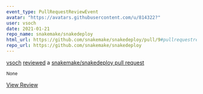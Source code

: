 ```yaml
---
event_type: PullRequestReviewEvent
avatar: "https://avatars.githubusercontent.com/u/814322?"
user: vsoch
date: 2021-01-21
repo_name: snakemake/snakedeploy
html_url: https://github.com/snakemake/snakedeploy/pull/9#pullrequestreview-573591680
repo_url: https://github.com/snakemake/snakedeploy
---
```


<a href='https://github.com/vsoch' target='_blank'>vsoch</a> <a href='https://github.com/snakemake/snakedeploy/pull/9#pullrequestreview-573591680' target='_blank'>reviewed</a> a <a href='https://github.com/snakemake/snakedeploy/pull/9' target='_blank'>snakemake/snakedeploy pull request</a>

<small>None</small>

<a href='https://github.com/snakemake/snakedeploy/pull/9#pullrequestreview-573591680' target='_blank'>View Review</a>